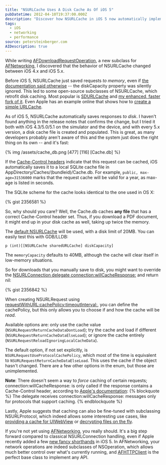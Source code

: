 ```yaml
---
title: "NSURLCache Uses A Disk Cache As Of iOS 5"
pubDatetime: 2012-04-10T19:37:00.000Z
description: "Discover how NSURLCache in iOS 5 now automatically implements disk caching to a SQLite database based on Cache-Control headers."
tags:
  - iOS
  - networking
  - performance
source: petersteinberger.com
AIDescription: true
---
```


While writing [AFDownloadRequestOperation](https://github.com/steipete/AFDownloadRequestOperation), a new subclass for [AFNetworking](https://github.com/AFNetworking/AFNetworking), I discovered that the behavior of NSURLCache changed between iOS 4.x and iOS 5.x.

Before iOS 5, NSURLCache just saved requests _to memory_, even if [the documentation said otherwise](https://developer.apple.com/library/ios/#documentation/Cocoa/Reference/Foundation/Classes/NSURLCache_Class/Reference/Reference.html) -- the diskCapacity property was silently ignored. This led to some open-source subclasses of NSURLCache, which retrofit disk caching. Most popular is [SDURLCache](https://github.com/rs/SDURLCache) and [my enhanced, faster fork of it](https://github.com/steipete/SDURLCache). Even Apple has an example online that shows how to [create a simple URLCache](https://developer.apple.com/library/ios/#samplecode/URLCache/Introduction/Intro.html).

As of iOS 5, NSURLCache automatically saves responses _to disk_. I haven't found anything in the release notes that confirms the change, but I tried it both with iOS 4.3/5.0/5.1 on the simulator and the device, and with every 5.x version, a disk cache file is created and populated. This is great, as many developers probably aren't aware of this and the system just does the right thing on its own -- and it's fast:

{% img /assets/cache_db.png [477] [116] [Cache.db] %}

If the [Cache-Control headers](http://condor.depaul.edu/dmumaugh/readings/handouts/SE435/HTTP/node24.html) indicate that this request can be cached, iOS automatically saves it to a local SQLite cache file in AppDirectory/Caches/(bundleid)/Cache.db. For example, `public, max-age=31536000` marks that the request cache will be valid for a year, as max-age is listed in seconds.

The SQLite scheme for the cache looks identical to the one used in OS X:

{% gist 2356581 %}

So, why should you care? Well, the Cache.db caches **any file** that has a correct Cache-Control header set. Thus, if you download a PDF document, it might end up in your disk cache as well, taking up twice the memory.

The [default NSURLCache](https://developer.apple.com/library/ios/#documentation/Cocoa/Reference/Foundation/Classes/NSURLCache_Class/Reference/Reference.html) will be used, with a disk limit of 20MB. You can easily test this with GDB/LLDB:

```text
p (int)[[NSURLCache sharedURLCache] diskCapacity]
```

The `memoryCapacity` defaults to 40MB, although the cache will clear itself in low-memory situations.

So for downloads that you manually save to disk, you might want to override the [NSURLConnection delegate connection:willCacheResponse:](https://developer.apple.com/library/mac/#documentation/Cocoa/Conceptual/URLLoadingSystem/Concepts/URLOverview.html#//apple_ref/doc/uid/20001834-155585-BCIBICDJ) and return nil:

{% gist 2356842 %}

When creating NSURLRequest using [requestWithURL:cachePolicy:timeoutInterval:](https://developer.apple.com/library/mac/#documentation/Cocoa/Reference/Foundation/Classes/NSURLRequest_Class/Reference/Reference.html), you can define the cachePolicy, but this only allows you to choose if and how the cache will be _read_.

Available options are: only use the cache value (`NSURLRequestReturnCacheDataDontLoad`); try the cache and load if different (`NSURLRequestReturnCacheDataElseLoad`); or ignore the cache entirely (`NSURLRequestReloadIgnoringLocalCacheData`).

The default option, if not set explicitly, is `NSURLRequestUseProtocolCachePolicy`, which most of the time is equivalent to `NSURLRequestReturnCacheDataElseLoad`. This uses the cache if the object hasn't changed. There are a few other options in the enum, but those are unimplemented.

**Note**: There doesn't seem a way to _force_ caching of certain requests; connection:willCacheResponse: is only called if the response contains a Cache-Control header, according to [Apple's documentation](https://developer.apple.com/library/ios/documentation/Cocoa/Conceptual/URLLoadingSystem/Tasks/UsingNSURLConnection.html#//apple_ref/doc/uid/20001836-169425):
{% blockquote %}
The delegate receives connection:willCacheResponse: messages only for protocols that support caching.
{% endblockquote %}

Lastly, Apple suggests that caching can also be fine-tuned with subclassing NSURLProtocol, which indeed allows some interesting use cases, like [providing a cache for UIWebView](http://robnapier.net/blog/offline-uiwebview-nsurlprotocol-588) or [decrypting files on the fly](http://aptogo.co.uk/2010/07/protecting-resources/).

If you're not yet using [AFNetworking](https://github.com/AFNetworking/AFNetworking), you really should. It's a big step forward compared to classical NSURLConnection handling, even if Apple recently added a few [new fancy shorthands](https://developer.apple.com/library/mac/#documentation/Cocoa/Reference/Foundation/Classes/nsurlconnection_Class/Reference/Reference.html) in iOS 5. In AFNetworking, your network operations are indeed subclasses of NSOperation, which allows much better control over what's currently running, and [AFHTTPClient](http://afnetworking.org/Documentation/Classes/AFHTTPClient.html) is the perfect base class to implement any API.
